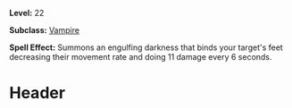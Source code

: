 <!-- TITLE: Spell: Engulfing Darkness -->
<!-- SUBTITLE:  -->

**Level:** 22

**Subclass:** [Vampire](vampire)

**Spell Effect:** Summons an engulfing darkness that binds your target's feet decreasing their movement rate and doing 11 damage every 6 seconds.

# Header